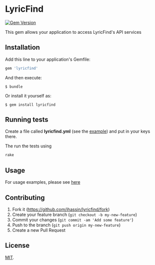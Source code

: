 # LyricFind

[![Gem Version](https://badge.fury.io/rb/LyricFind.svg)](http://badge.fury.io/rb/LyricFind)

This gem allows your application to access LyricFind's API services 

## Installation

Add this line to your application's Gemfile:

```ruby
gem 'lyricfind'
```

And then execute:

    $ bundle

Or install it yourself as:

    $ gem install lyricfind

## Running tests

Create a file called **lyricfind.yml** (see the [example](https://github.com/ihassin/lyricfind/blob/master/spec/lyricfind.yml.example)) and put in your keys there.

The run the tests using

```ruby
rake
```

## Usage

For usage examples, please see [here](https://github.com/ihassin/lyricfind/blob/master/spec/lyricfind_spec.rb)

## Contributing

1. Fork it (https://github.com/ihassin/lyricfind/fork)
2. Create your feature branch (`git checkout -b my-new-feature`)
3. Commit your changes (`git commit -am 'Add some feature'`)
4. Push to the branch (`git push origin my-new-feature`)
5. Create a new Pull Request

## License

[MIT](https://github.com/ihassin/lyricfind/blob/master/LICENSE.txt).
